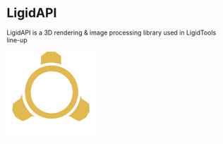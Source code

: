 # LigidAPI

LigidAPI is a 3D rendering & image processing library used in LigidTools line-up

<img src="https://raw.githubusercontent.com/mert-tetik/LigidAPI/main/.gh_resources/logo-1080x.png" width="200" alt="Ligid Painter Logo"><br><br>